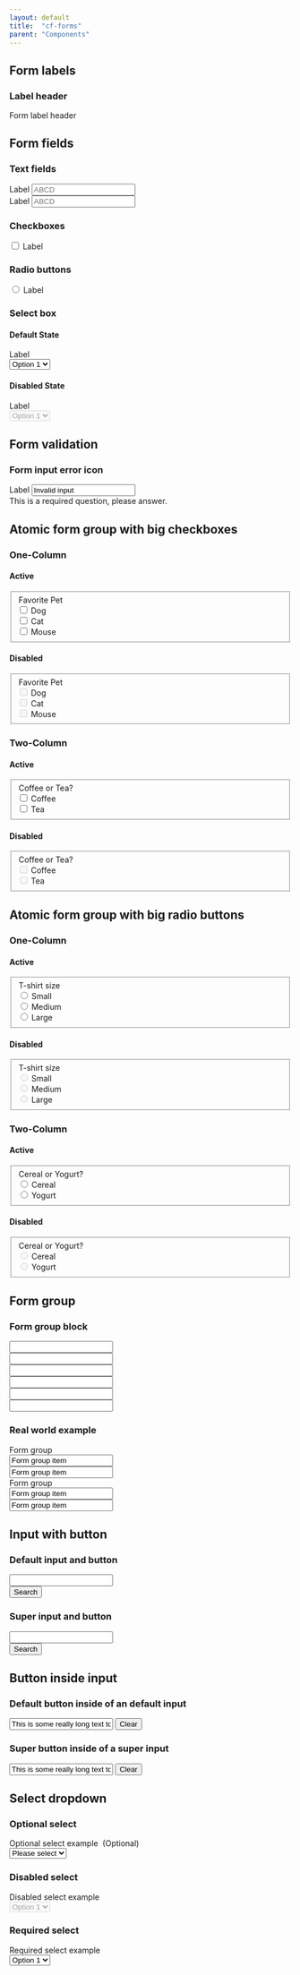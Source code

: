 ```yaml
---
layout: default
title:  "cf-forms"
parent: "Components"
---
```


## Form labels

### Label header

<label class="form-label-header">
    Form label header
</label>


## Form fields

### Text fields

<div class="m-form-field">
    <label class="a-label" for="test_text-input">Label</label>
    <input class="a-text-input" type="text" placeholder="ABCD" id="test_text-input">
</div>

<div class="m-form-field">
    <label class="a-label__heading" for="test_text-input2">Label</label>
    <input class="a-text-input" type="text" placeholder="ABCD" id="test_text-input2">
</div>

### Checkboxes

<div class="m-form-field__checkbox">
    <input class="a-checkbox" type="checkbox" id="test_checkbox">
    <label class="a-label" for="test_checkbox">Label</label>
</div>

### Radio buttons

<div class="m-form-field__radio">
    <input class="a-radio" type="radio" id="test_radio">
    <label class="a-label" for="test_radio">Label</label>
</div>

### Select box

#### Default State

<div class="m-form-field__select">
    <label class="a-label" for="test_select">Label</label>
    <div class="a-select">
        <select id="test_select">
            <option value="option1">Option 1</option>
            <option value="option2">Option 2</option>
            <option value="option3">Option 3</option>
            <option value="option4">Option 4</option>
        </select>
    </div>
</div>

#### Disabled State

<div class="m-form-field__select">
    <label class="a-label" for="test_select">Label</label>
    <div class="a-select">
        <select id="test_select" disabled>
            <option value="option1">Option 1</option>
            <option value="option2">Option 2</option>
            <option value="option3">Option 3</option>
            <option value="option4">Option 4</option>
        </select>
    </div>
</div>

## Form validation

### Form input error icon
<div class="m-field m-field__error">
    <label class="a-label__heading" for="form-input-error">Label</label>
    <input class="a-text-input a-text-input__error"
           type="text"
           value="Invalid input"
           id="form-input-error"
           aria-describedby="form-input-error_message">
    <div class="a-error-message" id="form-input-error_message" role="alert">
        <span class="cf-icon cf-icon-delete-round" aria-hidden="true"></span>
        This is a required question, please answer.
    </div>
</div>

## Atomic form group with big checkboxes

### One-Column

#### Active

<fieldset class="o-form-input-group">
    <div class="form-l_col
                form-l_col-1
                u-mb0">
        <legend class="form-label-header">
            Favorite Pet
        </legend>
    </div>
    <div class="m-big-checkbox">
        <div class="m-big-checkbox_container">
            <input class="a-input"
                   type="checkbox"
                   name="form_pets"
                   id="input_pets-1">
            <label class="a-input_label"
                   for="input_pets-1">
                Dog
            </label>
        </div>
    </div>
    <div class="m-big-checkbox">
        <div class="m-big-checkbox_container">
            <input class="a-input"
                   type="checkbox"
                   name="form_pets"
                   id="input_pets-2">
            <label class="a-input_label"
                   for="input_pets-2">
                Cat
            </label>
        </div>
    </div>
    <div class="m-big-checkbox">
        <div class="m-big-checkbox_container">
            <input class="a-input"
                   type="checkbox"
                   name="form_pets"
                   id="input_pets-3">
            <label class="a-input_label"
                   for="input_pets-3">
                Mouse
            </label>
        </div>
    </div>
</fieldset>

#### Disabled

<fieldset class="o-form-input-group">
    <div class="form-l_col
                form-l_col-1
                u-mb0">
        <legend class="form-label-header">
            Favorite Pet
        </legend>
    </div>
    <div class="m-big-checkbox">
        <div class="m-big-checkbox_container">
            <input class="a-input"
                   type="checkbox"
                   name="form_pets__disabled"
                   id="input_pets-1__disabled"
                   disabled>
            <label class="a-input_label"
                   for="input_pets-1__disabled">
                Dog
            </label>
        </div>
    </div>
    <div class="m-big-checkbox">
        <div class="m-big-checkbox_container">
            <input class="a-input"
                   type="checkbox"
                   name="form_pets__disabled"
                   id="input_pets-2__disabled"
                   disabled>
            <label class="a-input_label"
                   for="input_pets-2__disabled">
                Cat
            </label>
        </div>
    </div>
    <div class="m-big-checkbox">
        <div class="m-big-checkbox_container">
            <input class="a-input"
                   type="checkbox"
                   name="form_pets__disabled"
                   id="input_pets-3__disabled"
                   disabled>
            <label class="a-input_label"
                   for="input_pets-3__disabled">
                Mouse
            </label>
        </div>
    </div>
</fieldset>

### Two-Column

#### Active

<fieldset class="o-form-input-group o-form-input-group__two-column">
    <div class="form-l_col
                form-l_col-1
                u-mb0">
        <legend class="form-label-header">
            Coffee or Tea?
        </legend>
    </div>
    <div class="m-big-checkbox">
        <div class="m-big-checkbox_container">
            <input class="a-input"
                   type="checkbox"
                   name="form_coffee-tea"
                   id="input_coffee-tea-1">
            <label class="a-input_label"
                   for="input_coffee-tea-1">
                Coffee
            </label>
        </div>
    </div>
    <div class="m-big-checkbox">
        <div class="m-big-checkbox_container">
            <input class="a-input"
                   type="checkbox"
                   name="form_coffee-tea"
                   id="input_coffee-tea-2">
            <label class="a-input_label"
                   for="input_coffee-tea-2">
                Tea
            </label>
        </div>
    </div>
</fieldset>

#### Disabled

<fieldset class="o-form-input-group o-form-input-group__two-column">
    <div class="form-l_col
                form-l_col-1
                u-mb0">
        <legend class="form-label-header">
            Coffee or Tea?
        </legend>
    </div>
    <div class="m-big-checkbox">
        <div class="m-big-checkbox_container">
            <input class="a-input"
                   type="checkbox"
                   name="form_coffee-tea__disabled"
                   id="input_coffee-tea-1__disabled"
                   disabled>
            <label class="a-input_label"
                   for="input_coffee-tea-1__disabled">
                Coffee
            </label>
        </div>
    </div>
    <div class="m-big-checkbox">
        <div class="m-big-checkbox_container">
            <input class="a-input"
                   type="checkbox"
                   name="form_coffee-tea__disabled"
                   id="input_coffee-tea-2__disabled"
                   disabled>
            <label class="a-input_label"
                   for="input_coffee-tea-2__disabled">
                Tea
            </label>
        </div>
    </div>
</fieldset>


## Atomic form group with big radio buttons

### One-Column

#### Active

<fieldset class="o-form-input-group">
    <div class="form-l_col
                form-l_col-1
                u-mb0">
        <legend class="form-label-header">
            T-shirt size
        </legend>
    </div>
    <div class="m-big-radio-button">
        <div class="m-big-radio-button_container">
            <input class="a-input"
                   type="radio"
                   name="form_shirt"
                   id="input_shirt-1">
            <label class="a-input_label"
                   for="input_shirt-1">
                Small
            </label>
        </div>
    </div>
    <div class="m-big-radio-button">
        <div class="m-big-radio-button_container">
            <input class="a-input"
                   type="radio"
                   name="form_shirt"
                   id="input_shirt-2">
            <label class="a-input_label"
                   for="input_shirt-2">
                Medium
            </label>
        </div>
    </div>
    <div class="m-big-radio-button">
        <div class="m-big-radio-button_container">
            <input class="a-input"
                   type="radio"
                   name="form_shirt"
                   id="input_shirt-3">
            <label class="a-input_label"
                   for="input_shirt-3">
                Large
            </label>
        </div>
    </div>
</fieldset>

#### Disabled

<fieldset class="o-form-input-group">
    <div class="form-l_col
                form-l_col-1
                u-mb0">
        <legend class="form-label-header">
            T-shirt size
        </legend>
    </div>
    <div class="m-big-radio-button">
        <div class="m-big-radio-button_container">
            <input class="a-input"
                   type="radio"
                   name="form_shirt__disabled"
                   id="input_shirt-1__disabled"
                   disabled>
            <label class="a-input_label"
                   for="input_shirt-1__disabled">
                Small
            </label>
        </div>
    </div>
    <div class="m-big-radio-button">
        <div class="m-big-radio-button_container">
            <input class="a-input"
                   type="radio"
                   name="form_shirt__disabled"
                   id="input_shirt-2__disabled"
                   disabled>
            <label class="a-input_label"
                   for="input_shirt-2__disabled">
                Medium
            </label>
        </div>
    </div>
    <div class="m-big-radio-button">
        <div class="m-big-radio-button_container">
            <input class="a-input"
                   type="radio"
                   name="form_shirt__disabled"
                   id="input_shirt-3__disabled"
                   disabled>
            <label class="a-input_label"
                   for="input_shirt-3__disabled">
                Large
            </label>
        </div>
    </div>
</fieldset>

### Two-Column

#### Active

<fieldset class="o-form-input-group o-form-input-group__two-column">
    <div class="form-l_col
                form-l_col-1
                u-mb0">
        <legend class="form-label-header">
            Cereal or Yogurt?
        </legend>
    </div>
    <div class="m-big-radio-button">
        <div class="m-big-radio-button_container">
            <input class="a-input"
                   type="radio"
                   name="form_breakfast"
                   id="input_breakfast-1">
            <label class="a-input_label"
                   for="input_breakfast-1">
                Cereal
            </label>
        </div>
    </div>
    <div class="m-big-radio-button">
        <div class="m-big-radio-button_container">
            <input class="a-input"
                   type="radio"
                   name="form_breakfast"
                   id="input_breakfast-2">
            <label class="a-input_label"
                   for="input_breakfast-2">
                Yogurt
            </label>
        </div>
    </div>
</fieldset>

#### Disabled

<fieldset class="o-form-input-group o-form-input-group__two-column">
    <div class="form-l_col
                form-l_col-1
                u-mb0">
        <legend class="form-label-header">
            Cereal or Yogurt?
        </legend>
    </div>
    <div class="m-big-radio-button">
        <div class="m-big-radio-button_container">
            <input class="a-input"
                   type="radio"
                   name="form_breakfast__disabled"
                   id="input_breakfast-1__disabled"
                   disabled>
            <label class="a-input_label"
                   for="input_breakfast-1__disabled">
                Cereal
            </label>
        </div>
    </div>
    <div class="m-big-radio-button">
        <div class="m-big-radio-button_container">
            <input class="a-input"
                   type="radio"
                   name="form_breakfast__disabled"
                   id="input_breakfast-2__disabled"
                   disabled>
            <label class="a-input_label"
                   for="input_breakfast-2__disabled">
                Yogurt
            </label>
        </div>
    </div>
</fieldset>

## Form group

### Form group block

<div class="block">
    <div class="form-group">
        <div class="form-group_item">
            <input type="text" title="Test input">
        </div>
        <div class="form-group_item">
            <input type="text" title="Test input">
        </div>
    </div>
    <div class="form-group">
        <div class="form-group_item">
            <input type="text" title="Test input">
        </div>
        <div class="form-group_item">
            <input type="text" title="Test input">
        </div>
    </div>
    <div class="form-group">
        <div class="form-group_item">
            <input type="text" title="Test input">
        </div>
        <div class="form-group_item">
            <input type="text" title="Test input">
        </div>
    </div>
</div>

### Real world example
<div class="block">
    <div class="form-group">
        <label class="form-label-header">Form group</label>
        <div class="form-group_item">
            <input type="text" value="Form group item" title="Test input">
        </div>
        <div class="form-group_item">
            <input type="text" value="Form group item" title="Test input">
        </div>
    </div>
    <div class="form-group">
        <label class="form-label-header">Form group</label>
        <div class="form-group_item">
            <input type="text" value="Form group item" title="Test input">
        </div>
        <div class="form-group_item">
            <input type="text" value="Form group item" title="Test input">
        </div>
    </div>
</div>

## Input with button

### Default input and button

<div class="input-with-btn">
    <div class="input-with-btn_input">
        <input type="text" title="Test input">
    </div>
    <div class="input-with-btn_btn">
        <button class="a-btn">Search</button>
    </div>
</div>

### Super input and button

<div class="input-with-btn">
    <div class="input-with-btn_input">
        <input class="input__super" type="text" title="Test input">
    </div>
    <div class="input-with-btn_btn">
        <button class="a-btn a-btn__super">Search</button>
    </div>
</div>

## Button inside input

### Default button inside of an default input

<div class="block">
    <div class="btn-inside-input">
        <input type="text"
               value="This is some really long text to make sure that the button doesn't overlap the content in such a way that this input becomes unusable." title="Test input">
        <button class="a-btn a-btn__link">
            Clear
            <span class="cf-icon cf-icon-delete"></span>
        </button>
    </div>
</div>

### Super button inside of a super input

<div class="block">
    <div class="btn-inside-input">
        <input class="input__super"
               type="text"
               value="This is some really long text to make sure that the button doesn't overlap the content in such a way that this input becomes unusable." title="Test input">
        <button class="a-btn a-btn__super a-btn__link a-btn__secondary">
            Clear
            <span class="cf-icon cf-icon-delete"></span>
        </button>
    </div>
</div>

## Select dropdown

### Optional select

<div class="form-l_col form-l_col-1">
    <label class="form-label-header"
           for="select_example">
            Optional select example
            <span class="micro-copy">&nbsp;(Optional)</span>
    </label>
    <div class="m-select"><!-- molecule -->
        <select id="select_example"> <!-- atom -->
            <option value="" disabled selected>Please select</option> <!-- atom -->
            <option value="option1">Option 1</option>
            <option value="option2">Option 2</option>
            <option value="option3">Option 3</option>
            <option value="option4">Option 4</option>
        </select>
    </div>
</div>

### Disabled select

<div class="form-l_col form-l_col-1">
    <label class="form-label-header"
           for="select_example">
            Disabled select example
    </label>
    <div class="m-select">
        <select id="select_example" disabled>
            <option value="option1">Option 1</option>
            <option value="option2">Option 2</option>
            <option value="option3">Option 3</option>
            <option value="option4">Option 4</option>
        </select>
    </div>
</div>

### Required select

<div class="form-l_col form-l_col-1">
    <label class="form-label-header"
           for="select_example">
            Required select example
    </label>
    <div class="m-select">
        <select id="select_example" required>
            <option value="option1">Option 1</option>
            <option value="option2">Option 2</option>
            <option value="option3">Option 3</option>
            <option value="option4">Option 4</option>
        </select>
    </div>
</div>
